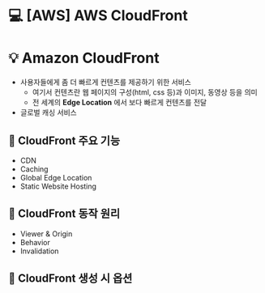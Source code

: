 💻 [AWS] AWS CloudFront
===============
# 💡 Amazon CloudFront

* 사용자들에게 좀 더 빠르게 컨텐츠를 제공하기 위한 서비스
  * 여기서 컨텐츠란 웹 페이지의 구성(html, css 등)과 이미지, 동영상 등을 의미
  * 전 세계의 **Edge Location** 에서 보다 빠르게 컨텐츠를 전달
* 글로벌 캐싱 서비스


## 📌 CloudFront 주요 기능

* CDN
* Caching
* Global Edge Location
* Static Website Hosting

## 📌 CloudFront 동작 원리

* Viewer & Origin
* Behavior
* Invalidation

## 📌 CloudFront 생성 시 옵션

